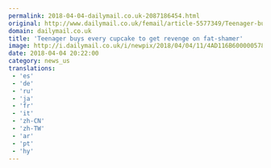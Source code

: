 ```yaml
---
permalink: 2018-04-04-dailymail.co.uk-2087186454.html
original: http://www.dailymail.co.uk/femail/article-5577349/Teenager-buys-cupcake-revenge-fat-shamer.html?ITO=1490&ns_mchannel=rss&ns_campaign=1490
domain: dailymail.co.uk
title: 'Teenager buys every cupcake to get revenge on fat-shamer'
image: http://i.dailymail.co.uk/i/newpix/2018/04/04/11/4AD116B600000578-0-image-a-24_1522839379013.jpg
date: 2018-04-04 20:22:00
category: news_us
translations: 
 - 'es'
 - 'de'
 - 'ru'
 - 'ja'
 - 'fr'
 - 'it'
 - 'zh-CN'
 - 'zh-TW'
 - 'ar'
 - 'pt'
 - 'hy'
---
```


